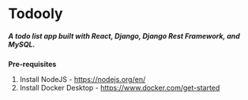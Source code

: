 Todooly
========

##### A todo list app built with React, Django, Django Rest Framework, and MySQL.

**Pre-requisites**
1. Install NodeJS - https://nodejs.org/en/
2. Install Docker Desktop - https://www.docker.com/get-started

